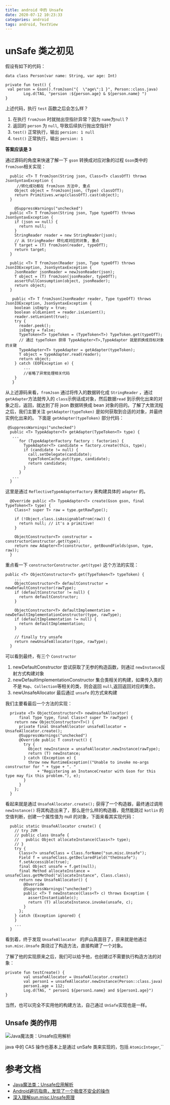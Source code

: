 ```yaml
---
title: android 中的 Unsafe 
date: 2020-07-12 10:23:33
categories: android
tags: android, TextView
---
```


# unSafe 类之初见

假设有如下的代码：
```
data class Person(var name: String, var age: Int)

private fun test() {
 val person = Gson().fromJson("{  \"age\":1 }", Person::class.java)
        Log.d(TAG, "persion :${person.age} & ${person.name} ")
}
```
上述代码，执行 ``test`` 函数之后会怎么样？ 
1. 在执行 ``fromJson`` 时就抛出空指针异常？因为 ``name``为``null`` ?
2. 返回的 ``person`` 为 ``null``, 导致后续执行抛出空指针?
3. ``test()`` 正常执行，输出 ``persion: 1 null ``
4. ``test()`` 正常执行，输出 ``persion: 1``

**答案应该是 3**

通过源码的角度来快速了解一下 ``gson`` 转换成对应对象的过程
``Gson``类中的 ``fromJson``相关实现：
```
  public <T> T fromJson(String json, Class<T> classOfT) throws JsonSyntaxException {
     //转化成功都在 fromJson 方法中, 重点
    Object object = fromJson(json, (Type) classOfT);
    return Primitives.wrap(classOfT).cast(object);
  }

    @SuppressWarnings("unchecked")
  public <T> T fromJson(String json, Type typeOfT) throws JsonSyntaxException {
    if (json == null) {
      return null;
    }
    StringReader reader = new StringReader(json);
    // 从 StringReader 转化成对应的对象, 重点
    T target = (T) fromJson(reader, typeOfT);
    return target;
  }

  public <T> T fromJson(Reader json, Type typeOfT) throws JsonIOException, JsonSyntaxException {
    JsonReader jsonReader = newJsonReader(json);
    T object = (T) fromJson(jsonReader, typeOfT);
    assertFullConsumption(object, jsonReader);
    return object;
  }

   public <T> T fromJson(JsonReader reader, Type typeOfT) throws JsonIOException, JsonSyntaxException {
    boolean isEmpty = true;
    boolean oldLenient = reader.isLenient();
    reader.setLenient(true);
    try {
      reader.peek();
      isEmpty = false;
      TypeToken<T> typeToken = (TypeToken<T>) TypeToken.get(typeOfT);
      // 通过 typeToken 获得 TypeAdapter<T>,TypeAdapter 就是抓换成目标对象的关键
      TypeAdapter<T> typeAdapter = getAdapter(typeToken);
      T object = typeAdapter.read(reader);
      return object;
    } catch (EOFException e) {
        ...
        //省略了异常处理相关代码
    }
   }

```
从上述源码来看，``fromJson`` 通过将传入的数据转化成 ``StringReader`` ，通过 ``getAdapter``方法就传入的 ``class``示例话成对象，然后数据``read`` 到示例化出来的对象之后，返回，就达到了将 json 数据转换成 bean 对象的目的。了解了大致流程之后，我们主要关注 ``getAdapter(typeToken)`` 是如何获取到合适的对象，并最终实例化出来的。
下面是 ``getAdapter(typeToken)`` 部分代码：
```
 @SuppressWarnings("unchecked")
  public <T> TypeAdapter<T> getAdapter(TypeToken<T> type) {
   ...
      for (TypeAdapterFactory factory : factories) {
        TypeAdapter<T> candidate = factory.create(this, type);
        if (candidate != null) {
          call.setDelegate(candidate);
          typeTokenCache.put(type, candidate);
          return candidate;
        }
      }
   ...
  }
```
这里是通过 ``ReflectiveTypeAdapterFactory`` 来构建具体的 ``adapter`` 的。
```
  @Override public <T> TypeAdapter<T> create(Gson gson, final TypeToken<T> type) {
    Class<? super T> raw = type.getRawType();

    if (!Object.class.isAssignableFrom(raw)) {
      return null; // it's a primitive!
    }

    ObjectConstructor<T> constructor = constructorConstructor.get(type);
    return new Adapter<T>(constructor, getBoundFields(gson, type, raw));
  }
```
重点看一下 ``constructorConstructor.get(type)`` 这个方法的实现：
```
public <T> ObjectConstructor<T> get(TypeToken<T> typeToken) {
    ...
    ObjectConstructor<T> defaultConstructor = newDefaultConstructor(rawType);
    if (defaultConstructor != null) {
      return defaultConstructor;
    }

    ObjectConstructor<T> defaultImplementation = newDefaultImplementationConstructor(type, rawType);
    if (defaultImplementation != null) {
      return defaultImplementation;
    }

    // finally try unsafe
    return newUnsafeAllocator(type, rawType);
  }
```
可以看到最终，有三个 ``Constructor``
1. newDefaultConstructor 尝试获取了无参的构造函数，则通过 ``newInstance``反射方式构建对象
2. newDefaultImplementationConstructor 集合类相关的构建，如果传入类的不是 ``Map``、``Collection``等相关的类，则会返回 ``null``,返回返回对应的集合。
3. newUnsafeAllocator 最后通过 ``unsafe`` 的方式来构建

我们主要看最后一个方法的实现：
```
  private <T> ObjectConstructor<T> newUnsafeAllocator(
      final Type type, final Class<? super T> rawType) {
    return new ObjectConstructor<T>() {
      private final UnsafeAllocator unsafeAllocator = UnsafeAllocator.create();
      @SuppressWarnings("unchecked")
      @Override public T construct() {
        try {
          Object newInstance = unsafeAllocator.newInstance(rawType);
          return (T) newInstance;
        } catch (Exception e) {
          throw new RuntimeException(("Unable to invoke no-args constructor for " + type + ". "
              + "Registering an InstanceCreator with Gson for this type may fix this problem."), e);
        }
      }
    };
  }

```
看起来就是通过 ``UnsafeAllocator.create();`` 获得了一个构造器，最终通过调用 ``newInstance()`` 将其构造出来了，那么是什么样的构造器，竟然能跳过 ``kotlin`` 的空值判断，创建一个属性值为 null 的对象，下面来看其实现代码：
```
  public static UnsafeAllocator create() {
    // try JVM
    // public class Unsafe {
    //   public Object allocateInstance(Class<?> type);
    // }
    try {
      Class<?> unsafeClass = Class.forName("sun.misc.Unsafe");
      Field f = unsafeClass.getDeclaredField("theUnsafe");
      f.setAccessible(true);
      final Object unsafe = f.get(null);
      final Method allocateInstance = unsafeClass.getMethod("allocateInstance", Class.class);
      return new UnsafeAllocator() {
        @Override
        @SuppressWarnings("unchecked")
        public <T> T newInstance(Class<T> c) throws Exception {
          assertInstantiable(c);
          return (T) allocateInstance.invoke(unsafe, c);
        }
      };
    } catch (Exception ignored) {
    }
    ...
  }
```
看到着，终于发现 ``UnsafeAllocator `` 的庐山真面目了，原来就是他通过 ``sun.misc.Unsafe`` 类绕过了构造方法，直接构建了一个对象。

了解了他的实现原来之后，我们可以给予他，也创建过不需要执行构造方法的对象：
```
private fun testCreate() {
        val unsafeAllocator = UnsafeAllocator.create()
        val person1 = unsafeAllocator.newInstance(Person::class.java)
        person1.age = 112;
        Log.d(TAG, " person1 ${person1.name} and ${person1.age}")
}
```
当然，也可以完全不实用他的构建方法，自己通过 ``UnSafe``实现也是一样。

## Unsafe 类的作用
![Java魔法类：Unsafe应用解析](https://p1.meituan.net/travelcube/f182555953e29cec76497ebaec526fd1297846.png)

java 中的 CAS 操作也基本上是通过 unSafe 类来实现的，包括 ``AtomicInteger``,``

# 参考文档
- [Java魔法类：Unsafe应用解析](https://tech.meituan.com/2019/02/14/talk-about-java-magic-class-unsafe.html)
- [Android避坑指南，发现了一个极度不安全的操作](https://mp.weixin.qq.com/s/jVRTFTiwTtr7P7vyAj8G7A)
- [深入理解sun.misc.Unsafe原理](https://blog.csdn.net/zyzzxycj/article/details/89877863)

